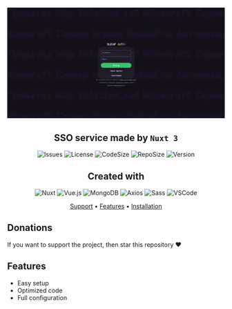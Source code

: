 <center>

![Icon](https://github.com/SolsticeLeaf/sso-auth/blob/master/.github/images/home.png?raw=true)

</center>

<h2 align="center">SSO service made by <code>Nuxt 3</code></h2>

<center>

![Issues](https://img.shields.io/github/issues/SolsticeLeaf/sso-auth?style=for-the-badge)
![License](https://img.shields.io/github/license/SolsticeLeaf/sso-auth?style=for-the-badge)
![CodeSize](https://img.shields.io/github/languages/code-size/SolsticeLeaf/sso-auth?style=for-the-badge)
![RepoSize](https://img.shields.io/github/repo-size/SolsticeLeaf/sso-auth?style=for-the-badge)
![Version](https://img.shields.io/github/package-json/v/SolsticeLeaf/sso-auth/master?style=for-the-badge)

</center>

<h2 align="center">
  Created with
</h2>

<center>

![Nuxt](https://img.shields.io/badge/Nuxt-3-00DC82?style=for-the-badge&logo=nuxt&logoColor=white)
![Vue.js](https://img.shields.io/badge/Vue.js-35495E?style=for-the-badge&logo=vuedotjs&logoColor=4FC08D)
![MongoDB](https://img.shields.io/badge/-MongoDB-13aa52?style=for-the-badge&logo=mongodb&logoColor=white)
![Axios](https://img.shields.io/badge/axios.js-854195?style=for-the-badge&logo=axios&logoColor=5A29E4)
![Sass](https://img.shields.io/badge/Sass-CC6699?style=for-the-badge&logo=Sass&logoColor=white)
![VSCode](https://img.shields.io/badge/Visual%20Studio%20Code-007ACC?style=for-the-badge&logo=nuxtdotjs&logoColor=white)

</center>

<p align="center">
<a href="#support">Support</a> •
<a href="#features">Features</a> •
<a href="#installation">Installation</a>
</p>

## Donations

If you want to support the project, then
star this repository ♥

## Features

- Easy setup
- Optimized code
- Full configuration

